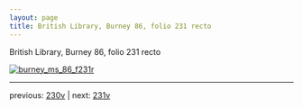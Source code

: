 ```yaml
---
layout: page
title: British Library, Burney 86, folio 231 recto
---
```


British Library, Burney 86, folio 231 recto

[![burney_ms_86_f231r](http://www.homermultitext.org/iipsrv?IIIF=/project/homer/pyramidal/deepzoom/bl/burney86imgs/v1/burney_ms_86_f231r.tif/full/800,/0/default.jpg)](http://www.homermultitext.org/ict2/?urn=urn:cite2:bl:burney86imgs.v1:burney_ms_86_f231r) 

---

previous:  [230v](../230v/) | next: [231v](../231v/)